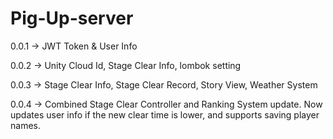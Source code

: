 # Pig-Up-server

0.0.1 -> JWT Token & User Info   
  
0.0.2 -> Unity Cloud Id, Stage Clear Info, lombok setting

0.0.3 -> Stage Clear Info, Stage Clear Record, Story View, Weather System

0.0.4 -> Combined Stage Clear Controller and Ranking System update. Now updates user info if the new clear time is lower, and supports saving player names.
